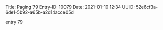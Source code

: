 Title: Paging 79
Entry-ID: 10079
Date: 2021-01-10 12:34
UUID: 52e6cf3a-6de1-5b92-a65b-a2d14acce05d

entry 79

